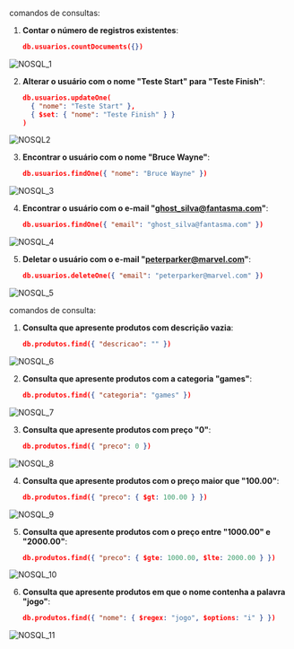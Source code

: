 comandos de consultas:

1. **Contar o número de registros existentes**:
   ```json
   db.usuarios.countDocuments({})
   ```
![NOSQL_1](/uploads/57892bca2c3e6be82f3ed05728a73f55/NOSQL_1.jpeg)

2. **Alterar o usuário com o nome "Teste Start" para "Teste Finish"**:
   ```json
   db.usuarios.updateOne(
     { "nome": "Teste Start" },
     { $set: { "nome": "Teste Finish" } }
   )
   ```
![NOSQL2](/uploads/3267046f96ef20725879427364106bc2/NOSQL2.png)

3. **Encontrar o usuário com o nome "Bruce Wayne"**:
   ```json
   db.usuarios.findOne({ "nome": "Bruce Wayne" })
   ```
![NOSQL_3](/uploads/17829c6d9ef0318b87d82ba7bc6f65ca/NOSQL_3.png)

4. **Encontrar o usuário com o e-mail "ghost_silva@fantasma.com"**:
   ```json
   db.usuarios.findOne({ "email": "ghost_silva@fantasma.com" })
   ```
![NOSQL_4](/uploads/9d7d5aac93290683d40f80644d47ce9d/NOSQL_4.png)

5. **Deletar o usuário com o e-mail "peterparker@marvel.com"**:
   ```json
   db.usuarios.deleteOne({ "email": "peterparker@marvel.com" })
   ```
![NOSQL_5](/uploads/4e7d7d99b8fccfd087fa614391eff1c2/NOSQL_5.png)


comandos de consulta:

1. **Consulta que apresente produtos com descrição vazia**:
   ```json
   db.produtos.find({ "descricao": "" })
   ```
![NOSQL_6](/uploads/3ad1aec6350d5fcc6dc848174f62dac7/NOSQL_6.png)

2. **Consulta que apresente produtos com a categoria "games"**:
   ```json
   db.produtos.find({ "categoria": "games" })
   ```
![NOSQL_7](/uploads/a6f0b9cb3ab83da849e4e2c90f6794c9/NOSQL_7.png)

3. **Consulta que apresente produtos com preço "0"**:
   ```json
   db.produtos.find({ "preco": 0 })
   ```
![NOSQL_8](/uploads/fddbdc3b70fa3da012e2c435032fbf1b/NOSQL_8.png)

4. **Consulta que apresente produtos com o preço maior que "100.00"**:
   ```json
   db.produtos.find({ "preco": { $gt: 100.00 } })
   ```
![NOSQL_9](/uploads/b6379760f424efa85aa470bbad4f3d26/NOSQL_9.png)

5. **Consulta que apresente produtos com o preço entre "1000.00" e "2000.00"**:
   ```json
   db.produtos.find({ "preco": { $gte: 1000.00, $lte: 2000.00 } })
   ```
![NOSQL_10](/uploads/03408e32b598a6f22f92471569646378/NOSQL_10.png)

6. **Consulta que apresente produtos em que o nome contenha a palavra "jogo"**:
   ```json
   db.produtos.find({ "nome": { $regex: "jogo", $options: "i" } })
   ```

![NOSQL_11](/uploads/289fe71681e662188604925fc6e84644/NOSQL_11.png)
 